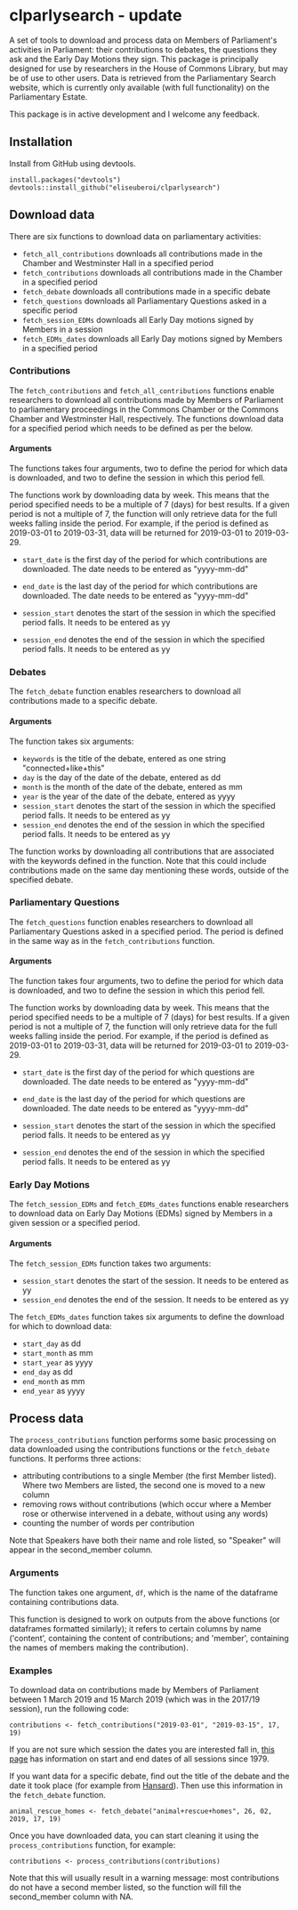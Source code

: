 # clparlysearch - update

A set of tools to download and process data on Members of Parliament's activities in Parliament: their contributions to debates, the questions they ask and the Early Day Motions they sign. This package is principally designed for use by researchers in the House of Commons Library, but may be of use to other users. Data is retrieved from the Parliamentary Search website, which is currently only available (with full functionality) on the Parliamentary Estate.  

This package is in active development and I welcome any feedback.

## Installation
Install from GitHub using devtools. 

```{r eval = FALSE}
install.packages("devtools")
devtools::install_github("eliseuberoi/clparlysearch")
```

## Download data
There are six functions to download data on parliamentary activities:

* `fetch_all_contributions` downloads all contributions made in the Chamber and Westminster Hall in a specified period
* `fetch_contributions` downloads all contributions made in the Chamber in a specified period
* `fetch_debate` downloads all contributions made in a specific debate
* `fetch_questions` downloads all Parliamentary Questions asked in a specific period
* `fetch_session_EDMs` downloads all Early Day motions signed by Members in a session
* `fetch_EDMs_dates` downloads all Early Day motions signed by Members in a specified period

### Contributions
The `fetch_contributions` and `fetch_all_contributions` functions enable researchers to download all contributions made by Members of Parliament to parliamentary proceedings in the Commons Chamber or the Commons Chamber and Westminster Hall, respectively. The functions download data for a specified period which needs to be defined as per the below.

#### Arguments
The functions takes four arguments, two to define the period for which data is downloaded, and two to define the session in which this period fell. 

The functions work by downloading data by week. This means that the period specified needs to be a multiple of 7 (days) for best results. If a given period is not a multiple of 7, the function will only retrieve data for the full weeks falling inside the period. For example, if the period is defined as 2019-03-01 to 2019-03-31, data will be returned for 2019-03-01 to 2019-03-29. 

* `start_date` is the first day of the period for which contributions are downloaded. The date needs to be entered as "yyyy-mm-dd"
* `end_date` is the last day of the period for which contributions are downloaded. The date needs to be entered as "yyyy-mm-dd"

* `session_start` denotes the start of the session in which the specified period falls. It needs to be entered as yy
* `session_end` denotes the end of the session in which the specified period falls. It needs to be entered as yy

### Debates 
The `fetch_debate` function enables researchers to download all contributions made to a specific debate. 

#### Arguments
The function takes six arguments: 

* `keywords` is the title of the debate, entered as one string "connected+like+this"
* `day` is the day of the date of the debate, entered as dd
* `month` is the month of the date of the debate, entered as mm
* `year` is the year of the date of the debate, entered as yyyy
* `session_start` denotes the start of the session in which the specified period falls. It needs to be entered as yy
* `session_end` denotes the end of the session in which the specified period falls. It needs to be entered as yy

The function works by downloading all contributions that are associated with the keywords defined in the function. Note that this could include contributions made on the same day mentioning these words, outside of the specified debate. 

### Parliamentary Questions
The `fetch_questions` function enables researchers to download all Parliamentary Questions asked in a specified period. The period is defined in the same way as in the `fetch_contributions` function. 

#### Arguments
The function takes four arguments, two to define the period for which data is downloaded, and two to define the session in which this period fell. 

The function works by downloading data by week. This means that the period specified needs to be a multiple of 7 (days) for best results. If a given period is not a multiple of 7, the function will only retrieve data for the full weeks falling inside the period. For example, if the period is defined as 2019-03-01 to 2019-03-31, data will be returned for 2019-03-01 to 2019-03-29. 

* `start_date` is the first day of the period for which questions are downloaded. The date needs to be entered as "yyyy-mm-dd"
* `end_date` is the last day of the period for which questions are downloaded. The date needs to be entered as "yyyy-mm-dd"

* `session_start` denotes the start of the session in which the specified period falls. It needs to be entered as yy
* `session_end` denotes the end of the session in which the specified period falls. It needs to be entered as yy

### Early Day Motions
The `fetch_session_EDMs` and `fetch_EDMs_dates` functions enable researchers to download data on Early Day Motions (EDMs) signed by Members in a given session or a specified period. 

#### Arguments
The `fetch_session_EDMs` function takes two arguments: 

* `session_start` denotes the start of the session. It needs to be entered as yy
* `session_end` denotes the end of the session. It needs to be entered as yy

The `fetch_EDMs_dates` function takes six arguments to define the download for which to download data:
* `start_day` as dd
* `start_month` as mm
* `start_year` as yyyy
* `end_day` as dd
* `end_month` as mm
* `end_year` as yyyy

## Process data
The `process_contributions` function performs some basic processing on data downloaded using the contributions functions or the `fetch_debate` functions. It performs three actions:

* attributing contributions to a single Member (the first Member listed). Where two Members are listed, the second one is moved to a new column 
* removing rows without contributions (which occur where a Member rose or otherwise intervened in a debate, without using any words)
* counting the number of words per contribution

Note that Speakers have both their name and role listed, so "Speaker" will appear in the second_member column. 

### Arguments
The function takes one argument, `df`, which is the name of the dataframe containing contributions data. 

This function is designed to work on outputs from the above functions (or dataframes formatted similarly); it refers to certain columns by name ('content', containing the content of contributions; and 'member', containing the names of members making the contribution). 

### Examples

To download data on contributions made by Members of Parliament between 1 March 2019 and 15 March 2019 (which was in the 2017/19 session), run the following code: 

``` {r eval= FALSE} 
contributions <- fetch_contributions("2019-03-01", "2019-03-15", 17, 19)
```

If you are not sure which session the dates you are interested fall in, [this page](https://www.parliament.uk/about/faqs/house-of-commons-faqs/business-faq-page/recess-dates/recess/) has information on start and end dates of all sessions since 1979. 

If you want data for a specific debate, find out the title of the debate and the date it took place (for example from [Hansard](https:://www.hansard.parliament.uk)). Then use this information in the `fetch_debate` function. 

``` {r eval= FALSE} 
animal_rescue_homes <- fetch_debate("animal+rescue+homes", 26, 02, 2019, 17, 19)
```

Once you have downloaded data, you can start cleaning it using the `process_contributions` function, for example:

``` {r eval= FALSE} 
contributions <- process_contributions(contributions)
```
Note that this will usually result in a warning message: most contributions do not have a second member listed, so the function will fill the second_member column with NA. 

